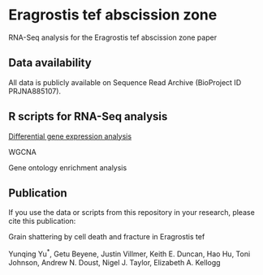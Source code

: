 # Eragrostis tef abscission zone
RNA-Seq analysis for the Eragrostis tef abscission zone paper
## Data availability
All data is publicly available on Sequence Read Archive (BioProject ID PRJNA885107).
## R scripts for RNA-Seq analysis
[Differential gene expression analysis](DEseq2-STAR-htseq_tef_final.R)

WGCNA

Gene ontology enrichment analysis
## Publication
If you use the data or scripts from this repository in your research, please cite this publication:

Grain shattering by cell death and fracture in Eragrostis tef

Yunqing Yu<sup>*</sup>, Getu Beyene, Justin Villmer, Keith E. Duncan, Hao Hu, Toni Johnson, Andrew N. Doust, Nigel J. Taylor, Elizabeth A. Kellogg

